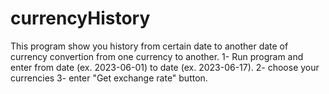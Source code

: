 # currencyHistory
This program show you history from certain date to another date of currency convertion from one currency to another.
1- Run program and enter from date (ex. 2023-06-01) to date (ex. 2023-06-17).
2- choose your currencies
3- enter "Get exchange rate" button.
